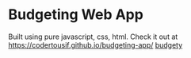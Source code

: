 # Budgeting Web App
Built using pure javascript, css, html.
Check it out at https://codertousif.github.io/budgeting-app/
[budgety](budgety.png)
